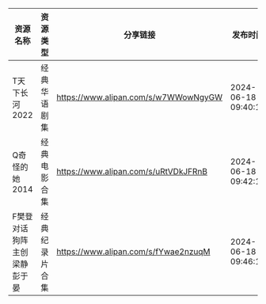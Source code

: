 | 资源名称           | 资源类型    | 分享链接                                 | 发布时间                |
| -------------- | ------- | ------------------------------------ | ------------------- |
| T天下长河2022      | 经典华语剧集  | https://www.alipan.com/s/w7WWowNgyGW | 2024-06-18 09:40:17 |
| Q奇怪的她2014      | 经典电影合集  | https://www.alipan.com/s/uRtVDkJFRnB | 2024-06-18 09:42:17 |
| F樊登对话狗阵主创梁静彭于晏 | 经典纪录片合集 | https://www.alipan.com/s/fYwae2nzuqM | 2024-06-18 09:46:15 |
